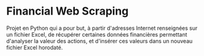 # Financial Web Scraping

Projet en Python qui a pour but, à partir d'adresses Internet renseignées sur un fichier Excel, de récupérer certaines données financières permettant d'analyser la valeur des actions, et d'insérer ces valeurs dans un nouveau fichier Excel horodaté.
